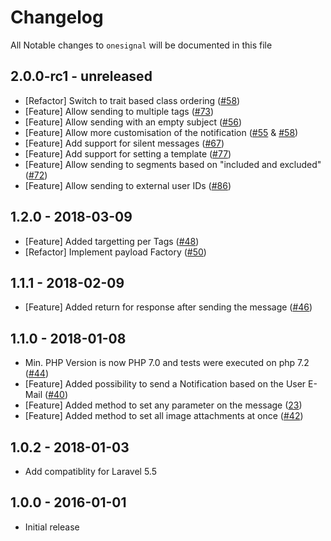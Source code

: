 # Changelog

All Notable changes to `onesignal` will be documented in this file

## 2.0.0-rc1 - unreleased
- [Refactor] Switch to trait based class ordering ([#58](https://github.com/laravel-notification-channels/onesignal/pull/58))
- [Feature] Allow sending to multiple tags ([#73](https://github.com/laravel-notification-channels/onesignal/pull/73))
- [Feature] Allow sending with an empty subject ([#56](https://github.com/laravel-notification-channels/onesignal/pull/56))
- [Feature] Allow more customisation of the notification ([#55](https://github.com/laravel-notification-channels/onesignal/pull/55) & [#58](https://github.com/laravel-notification-channels/onesignal/pull/58))
- [Feature] Add support for silent messages ([#67](https://github.com/laravel-notification-channels/onesignal/pull/67))
- [Feature] Add support for setting a template ([#77](https://github.com/laravel-notification-channels/onesignal/pull/77))
- [Feature] Allow sending to segments based on "included and excluded" ([#72](https://github.com/laravel-notification-channels/onesignal/pull/72))
- [Feature] Allow sending to external user IDs ([#86](https://github.com/laravel-notification-channels/onesignal/pull/86))

## 1.2.0 - 2018-03-09
- [Feature] Added targetting per Tags ([#48](https://github.com/laravel-notification-channels/onesignal/pull/48))
- [Refactor] Implement payload Factory ([#50](https://github.com/laravel-notification-channels/onesignal/pull/50))

## 1.1.1 - 2018-02-09
- [Feature] Added return for response after sending the message ([#46](https://github.com/laravel-notification-channels/onesignal/pull/46))

## 1.1.0 - 2018-01-08
- Min. PHP Version is now PHP 7.0 and tests were executed on php 7.2 ([#44](https://github.com/laravel-notification-channels/onesignal/pull/44))
- [Feature] Added possibility to send a Notification based on the User E-Mail ([#40](https://github.com/laravel-notification-channels/onesignal/pull/40))
- [Feature] Added method to set any parameter on the message ([23](https://github.com/laravel-notification-channels/onesignal/pull/23))
- [Feature] Added method to set all image attachments at once ([#42](https://github.com/laravel-notification-channels/onesignal/pull/42))

## 1.0.2 - 2018-01-03

- Add compatiblity for Laravel 5.5 

## 1.0.0 - 2016-01-01

- Initial release
